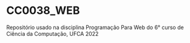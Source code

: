 # CC0038_WEB
Repositório usado na disciplina Programação Para Web do 6° curso de Ciência da Computação, UFCA 2022
